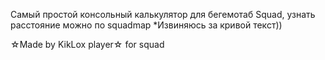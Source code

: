 Самый простой консольный калькулятор для бегемотаб Squad, узнать расстояние можно по squadmap
*Извиняюсь за кривой текст))

☆Made by KikLox player☆ for squad
